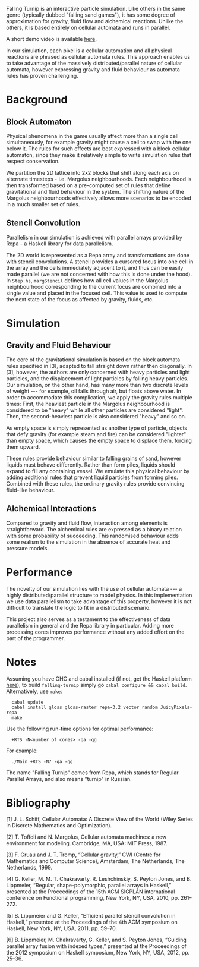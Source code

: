 Falling Turnip is an interactive particle simulation. Like others in the same genre (typically dubbed "falling sand games"), it has some degree of approximation for gravity, fluid flow and alchemical reactions. Unlike the others, it is based entirely on cellular automata and runs in parallel.

A short demo video is available [here](http://youtu.be/hlL9yi2hGx0).

In our simulation, each pixel is a cellular automation and all physical reactions are phrased as cellular automata rules. This approach enables us to take advantage of the massively distributed/parallel nature of cellular automata, however expressing gravity and fluid behaviour as automata rules has proven challenging.

Background
==========

Block Automaton
---------------

Physical phenomena in the game usually affect more than a single cell simultaneously, for example gravity might cause a cell to swap with the one below it. The rules for such effects are best expressed with a block cellular automaton, since they make it relatively simple to write simulation rules that respect conservation.

We partition the 2D lattice into 2x2 blocks that shift along each axis on alternate timesteps - i.e. Margolus neighbourhoods. Each neighbourhood is then transformed based on a pre-computed set of rules that define gravitational and fluid behaviour in the system. The shifting nature of the Margolus neighbourhoods effectively allows more scenarios to be encoded in a much smaller set of rules.

Stencil Convolution
-------------------

Parallelism in our simulation is achieved with parallel arrays provided by Repa - a Haskell library for data parallelism.

The 2D world is represented as a Repa array and transformations are done with stencil convolutions. A stencil provides a cursored focus into one cell in the array and the cells immediately adjacent to it, and thus can be easily made parallel (we are not concerned with how this is done under the hood). In `Step.hs`, `margStencil` defines how all cell values in the Margolus neighbourhood corresponding to the current focus are combined into a single value and placed in the focused cell. This value is used to compute the next state of the focus as affected by gravity, fluids, etc.

Simulation
==========

Gravity and Fluid Behaviour
---------------------------

The core of the gravitational simulation is based on the block automata rules specified in [3], adapted to fall straight down rather then diagonally. In [3], however, the authors are only concerned with heavy particles and light particles, and the displacement of light particles by falling heavy particles. Our simulation, on the other hand, has many more than two discrete levels of weight --- for example, oil falls through air, but floats above water. In order to accommodate this complication, we apply the gravity rules multiple times: First, the heaviest particle in the Margolus neighbourhood is considered to be "heavy" while all other particles are considered "light". Then, the second-heaviest particle is also considered "heavy" and so on. 

As empty space is simply represented as another type of particle, objects that defy gravity (for example steam and fire) can be considered "lighter" than empty space, which causes the empty space to displace them, forcing them upward.

These rules provide behaviour similar to falling grains of sand, however liquids must behave differently. Rather than form piles, liquids should expand to fill any containing vessel. We emulate this physical behaviour by adding additional rules that prevent liquid particles from forming piles. Combined with these rules, the ordinary gravity rules provide convincing fluid-like behaviour.

Alchemical Interactions
-----------------------

Compared to gravity and fluid flow, interaction among elements is straightforward. The alchemical rules are expressed as a binary relation with some probability of succeeding. This randomised behaviour adds some realism to the simulation in the absence of accurate heat and pressure models.

Performance
===========

The novelty of our simulation lies with the use of cellular automata --- a highly distributed/parallel structure to model physics. In this implementation we use data parallelism to take advantage of this property, however it is not difficult to translate the logic to fit in a distributed scenario.

This project also serves as a testament to the effectiveness of data parallelism in general and the Repa library in particular. Adding more processing cores improves performance without any added effort on the part of the programmer.


Notes
=====

Assuming you have GHC and cabal installed (if not, get the Haskell platform [here](http://www.haskell.org/platform/)), to build `falling-turnip` simply go `cabal configure && cabal build`. Alternatively, use `make`:

      cabal update
      cabal install gloss gloss-raster repa-3.2 vector random JuicyPixels-repa
      make

Use the following run-time options for optimal performance:

      +RTS -N<number of cores> -qa -qg

For example:

      ./Main +RTS -N7 -qa -qg

The name "Falling Turnip" comes from Repa, which stands for Regular Parallel Arrays, and also means "turnip" in Russian.

Bibliography
============
[1] J. L. Schiff, Cellular Automata: A Discrete View of the World (Wiley Series in Discrete Mathematics and Optimization).

[2] T. Toffoli and N. Margolus, Cellular automata machines: a new environment for modeling. Cambridge, MA, USA: MIT Press, 1987.

[3] F. Gruau and J. T. Tromp, “Cellular gravity,” CWI (Centre for Mathematics and Computer Science), Amsterdam, The Netherlands, The Netherlands, 1999.

[4] G. Keller, M. M. T. Chakravarty, R. Leshchinskiy, S. Peyton Jones, and B. Lippmeier, “Regular, shape-polymorphic, parallel arrays in Haskell,” presented at the Proceedings of the 15th ACM SIGPLAN international conference on Functional programming, New York, NY, USA, 2010, pp. 261–272.

[5] B. Lippmeier and G. Keller, “Efficient parallel stencil convolution in Haskell,” presented at the Proceedings of the 4th ACM symposium on Haskell, New York, NY, USA, 2011, pp. 59–70.

[6] B. Lippmeier, M. Chakravarty, G. Keller, and S. Peyton Jones, “Guiding parallel array fusion with indexed types,” presented at the Proceedings of the 2012 symposium on Haskell symposium, New York, NY, USA, 2012, pp. 25–36.

